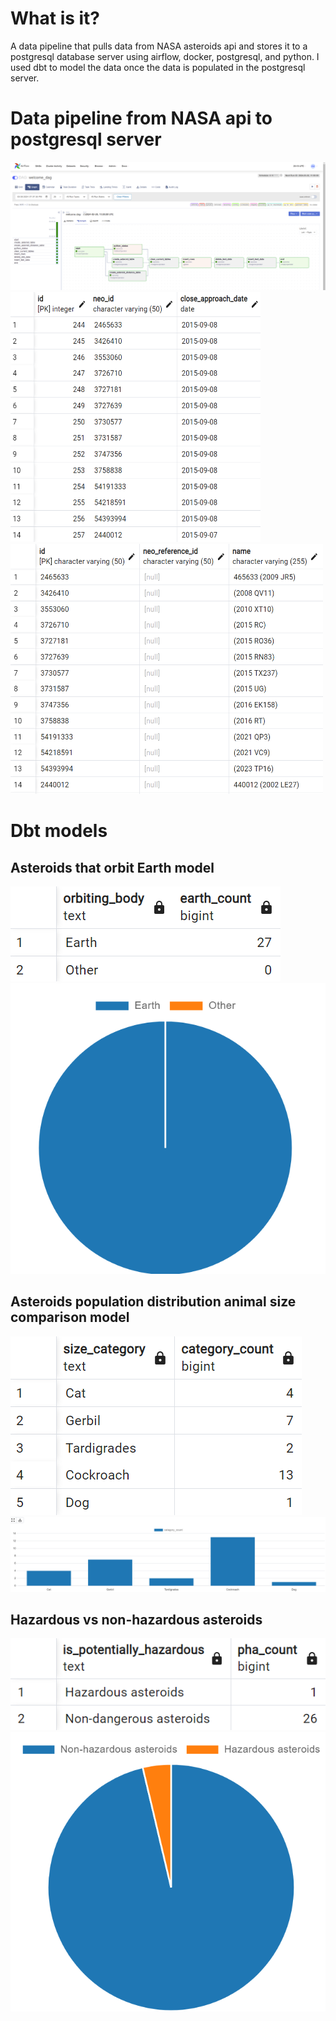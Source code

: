 # What is it?

A data pipeline that pulls data from NASA asteroids api and 
stores it to a postgresql database server using airflow, docker, postgresql, and python. I used dbt to model the data once the data is populated in the postgresql server.

# Data pipeline from NASA api to postgresql server 
![alt text](image.png) 
<img src="image-2.png" alt="alt text" width="400" height="400">
<img src="image-1.png" alt="alt text" width="500" height="400">

# Dbt models

## Asteroids that orbit Earth model
![alt text](image-11.png) ![alt text](image-8.png)
## Asteroids population distribution animal size comparison model
![alt text](image-12.png) ![alt text](image-7.png)
## Hazardous vs non-hazardous asteroids
![alt text](image-10.png) ![alt text](image-9.png)